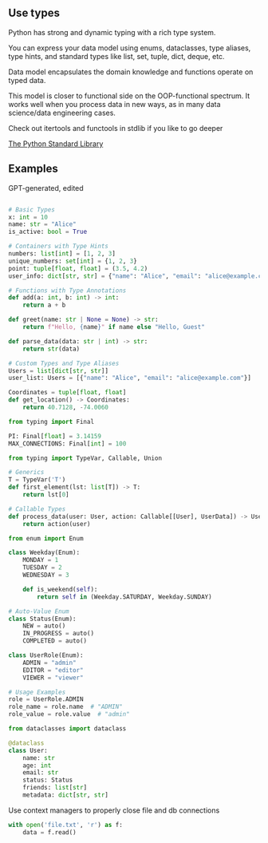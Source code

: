 ---
---

## Use types 
Python has strong and dynamic typing with a rich type system. 

You can express your data model using enums, dataclasses, type aliases, type hints, and standard types like list, set, tuple, dict, deque, etc. 

Data model encapsulates the domain knowledge and functions operate on typed data. 

This model is closer to functional side on the OOP-functional spectrum. It works well when you process data in new ways, as in many data science/data engineering cases. 

Check out itertools and functools in stdlib if you like to go deeper

[The Python Standard Library](https://docs.python.org/3/library/index.html)

## Examples 

GPT-generated, edited

```py

# Basic Types
x: int = 10
name: str = "Alice"
is_active: bool = True

# Containers with Type Hints
numbers: list[int] = [1, 2, 3]
unique_numbers: set[int] = {1, 2, 3}
point: tuple[float, float] = (3.5, 4.2)
user_info: dict[str, str] = {"name": "Alice", "email": "alice@example.com"}

# Functions with Type Annotations
def add(a: int, b: int) -> int:
    return a + b

def greet(name: str | None = None) -> str:
    return f"Hello, {name}" if name else "Hello, Guest"

def parse_data(data: str | int) -> str:
    return str(data)

# Custom Types and Type Aliases
Users = list[dict[str, str]]
user_list: Users = [{"name": "Alice", "email": "alice@example.com"}]

Coordinates = tuple[float, float]
def get_location() -> Coordinates:
    return 40.7128, -74.0060
```


```py
from typing import Final

PI: Final[float] = 3.14159
MAX_CONNECTIONS: Final[int] = 100
```

```py
from typing import TypeVar, Callable, Union

# Generics
T = TypeVar('T')
def first_element(lst: list[T]) -> T:
    return lst[0]

# Callable Types
def process_data(user: User, action: Callable[[User], UserData]) -> UserData:
    return action(user)
```

```py
from enum import Enum

class Weekday(Enum):
    MONDAY = 1
    TUESDAY = 2
    WEDNESDAY = 3

    def is_weekend(self):
        return self in (Weekday.SATURDAY, Weekday.SUNDAY)

# Auto-Value Enum
class Status(Enum):
    NEW = auto()
    IN_PROGRESS = auto()
    COMPLETED = auto()

class UserRole(Enum):
    ADMIN = "admin"
    EDITOR = "editor"
    VIEWER = "viewer"

# Usage Examples
role = UserRole.ADMIN
role_name = role.name  # "ADMIN"
role_value = role.value  # "admin"
```

```py
from dataclasses import dataclass

@dataclass
class User:
    name: str
    age: int
    email: str
    status: Status
    friends: list[str]
    metadata: dict[str, str]
```

Use context managers to properly close file and db connections 
```py
with open('file.txt', 'r') as f:
    data = f.read()
```

